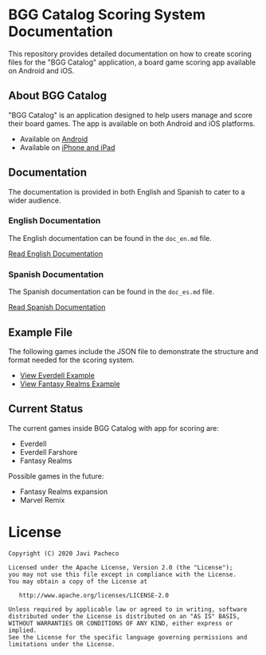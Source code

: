 
# BGG Catalog Scoring System Documentation

This repository provides detailed documentation on how to create scoring files for the "BGG Catalog" application, a board game scoring app available on Android and iOS.

## About BGG Catalog

"BGG Catalog" is an application designed to help users manage and score their board games. The app is available on both Android and iOS platforms.

- Available on [Android](https://bit.ly/3oYT9HU)
- Available on [iPhone and iPad](https://apple.co/3f9ARRG)

## Documentation

The documentation is provided in both English and Spanish to cater to a wider audience.

### English Documentation

The English documentation can be found in the `doc_en.md` file.

[Read English Documentation](./doc_en.md)

### Spanish Documentation

The Spanish documentation can be found in the `doc_es.md` file.

[Read Spanish Documentation](./doc_es.md)

## Example File

The following games include the JSON file to demonstrate the structure and format needed for the scoring system.

- [View Everdell Example](./games/everdell.json)
- [View Fantasy Realms Example](./games/fantasy_realms.json)

## Current Status

The current games inside BGG Catalog with app for scoring are:

- Everdell
- Everdell Farshore
- Fantasy Realms

Possible games in the future:

- Fantasy Realms expansion
- Marvel Remix

# License

    Copyright (C) 2020 Javi Pacheco

    Licensed under the Apache License, Version 2.0 (the "License");
    you may not use this file except in compliance with the License.
    You may obtain a copy of the License at

       http://www.apache.org/licenses/LICENSE-2.0

    Unless required by applicable law or agreed to in writing, software
    distributed under the License is distributed on an "AS IS" BASIS,
    WITHOUT WARRANTIES OR CONDITIONS OF ANY KIND, either express or implied.
    See the License for the specific language governing permissions and
    limitations under the License.

